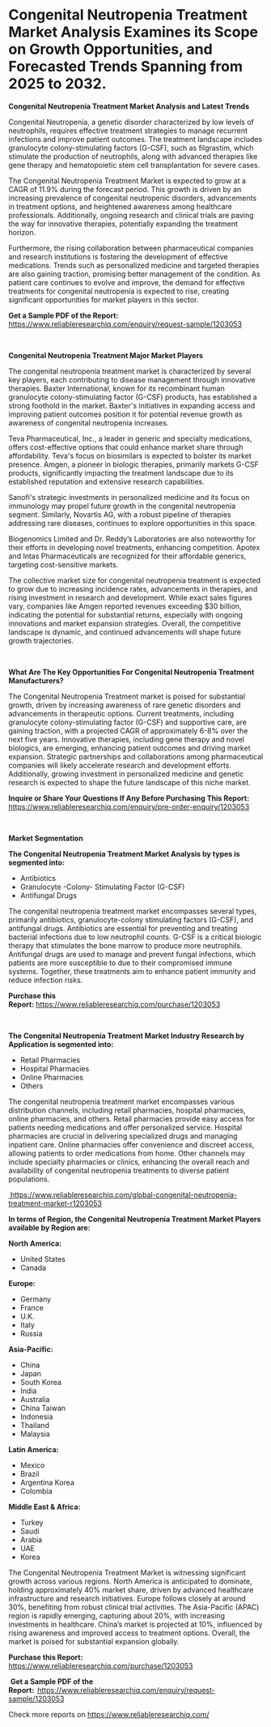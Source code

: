<p><h1>Congenital Neutropenia Treatment Market Analysis Examines its Scope on Growth Opportunities, and Forecasted Trends Spanning from 2025 to 2032.</h1></p><p><strong>Congenital Neutropenia Treatment Market Analysis and Latest Trends</strong></p>
<p><p>Congenital Neutropenia, a genetic disorder characterized by low levels of neutrophils, requires effective treatment strategies to manage recurrent infections and improve patient outcomes. The treatment landscape includes granulocyte colony-stimulating factors (G-CSF), such as filgrastim, which stimulate the production of neutrophils, along with advanced therapies like gene therapy and hematopoietic stem cell transplantation for severe cases.</p><p>The Congenital Neutropenia Treatment Market is expected to grow at a CAGR of 11.9% during the forecast period. This growth is driven by an increasing prevalence of congenital neutropenic disorders, advancements in treatment options, and heightened awareness among healthcare professionals. Additionally, ongoing research and clinical trials are paving the way for innovative therapies, potentially expanding the treatment horizon.</p><p>Furthermore, the rising collaboration between pharmaceutical companies and research institutions is fostering the development of effective medications. Trends such as personalized medicine and targeted therapies are also gaining traction, promising better management of the condition. As patient care continues to evolve and improve, the demand for effective treatments for congenital neutropenia is expected to rise, creating significant opportunities for market players in this sector.</p></p>
<p><strong>Get a Sample PDF of the Report:&nbsp;</strong> <a href="https://www.reliableresearchiq.com/enquiry/request-sample/1203053?utm_campaign=1842&utm_medium=2&utm_source=Github&utm_content=ia&utm_term=03032025&utm_id=congenital-neutropenia-treatment">https://www.reliableresearchiq.com/enquiry/request-sample/1203053</a></p>
<p>&nbsp;</p>
<p><strong>Congenital Neutropenia Treatment Major Market Players</strong></p>
<p><p>The congenital neutropenia treatment market is characterized by several key players, each contributing to disease management through innovative therapies. Baxter International, known for its recombinant human granulocyte colony-stimulating factor (G-CSF) products, has established a strong foothold in the market. Baxter's initiatives in expanding access and improving patient outcomes position it for potential revenue growth as awareness of congenital neutropenia increases.</p><p>Teva Pharmaceutical, Inc., a leader in generic and specialty medications, offers cost-effective options that could enhance market share through affordability. Teva's focus on biosimilars is expected to bolster its market presence. Amgen, a pioneer in biologic therapies, primarily markets G-CSF products, significantly impacting the treatment landscape due to its established reputation and extensive research capabilities.</p><p>Sanofi's strategic investments in personalized medicine and its focus on immunology may propel future growth in the congenital neutropenia segment. Similarly, Novartis AG, with a robust pipeline of therapies addressing rare diseases, continues to explore opportunities in this space.</p><p>Biogenomics Limited and Dr. Reddy’s Laboratories are also noteworthy for their efforts in developing novel treatments, enhancing competition. Apotex and Intas Pharmaceuticals are recognized for their affordable generics, targeting cost-sensitive markets.</p><p>The collective market size for congenital neutropenia treatment is expected to grow due to increasing incidence rates, advancements in therapies, and rising investment in research and development. While exact sales figures vary, companies like Amgen reported revenues exceeding $30 billion, indicating the potential for substantial returns, especially with ongoing innovations and market expansion strategies. Overall, the competitive landscape is dynamic, and continued advancements will shape future growth trajectories.</p></p>
<p>&nbsp;</p>
<p><strong>What Are The Key Opportunities For Congenital Neutropenia Treatment Manufacturers?</strong></p>
<p><p>The Congenital Neutropenia Treatment market is poised for substantial growth, driven by increasing awareness of rare genetic disorders and advancements in therapeutic options. Current treatments, including granulocyte colony-stimulating factor (G-CSF) and supportive care, are gaining traction, with a projected CAGR of approximately 6-8% over the next five years. Innovative therapies, including gene therapy and novel biologics, are emerging, enhancing patient outcomes and driving market expansion. Strategic partnerships and collaborations among pharmaceutical companies will likely accelerate research and development efforts. Additionally, growing investment in personalized medicine and genetic research is expected to shape the future landscape of this niche market.</p></p>
<p><strong>Inquire or Share Your Questions If Any Before Purchasing This Report:</strong> <a href="https://www.reliableresearchiq.com/enquiry/pre-order-enquiry/1203053?utm_campaign=1842&utm_medium=2&utm_source=Github&utm_content=ia&utm_term=03032025&utm_id=congenital-neutropenia-treatment">https://www.reliableresearchiq.com/enquiry/pre-order-enquiry/1203053</a></p>
<p>&nbsp;</p>
<p><strong>Market Segmentation</strong></p>
<p><strong>The Congenital Neutropenia Treatment Market Analysis by types is segmented into:</strong></p>
<p><ul><li>Antibiotics</li><li>Granulocyte -Colony- Stimulating Factor (G-CSF)</li><li>Antifungal Drugs</li></ul></p>
<p><p>The congenital neutropenia treatment market encompasses several types, primarily antibiotics, granulocyte-colony stimulating factors (G-CSF), and antifungal drugs. Antibiotics are essential for preventing and treating bacterial infections due to low neutrophil counts. G-CSF is a critical biologic therapy that stimulates the bone marrow to produce more neutrophils. Antifungal drugs are used to manage and prevent fungal infections, which patients are more susceptible to due to their compromised immune systems. Together, these treatments aim to enhance patient immunity and reduce infection risks.</p></p>
<p><strong>Purchase this Report:&nbsp;</strong><a href="https://www.reliableresearchiq.com/purchase/1203053?utm_campaign=1842&utm_medium=2&utm_source=Github&utm_content=ia&utm_term=03032025&utm_id=congenital-neutropenia-treatment">https://www.reliableresearchiq.com/purchase/1203053</a></p>
<p>&nbsp;</p>
<p><strong>The Congenital Neutropenia Treatment Market Industry Research by Application is segmented into:</strong></p>
<p><ul><li>Retail Pharmacies</li><li>Hospital Pharmacies</li><li>Online Pharmacies</li><li>Others</li></ul></p>
<p><p>The congenital neutropenia treatment market encompasses various distribution channels, including retail pharmacies, hospital pharmacies, online pharmacies, and others. Retail pharmacies provide easy access for patients needing medications and offer personalized service. Hospital pharmacies are crucial in delivering specialized drugs and managing inpatient care. Online pharmacies offer convenience and discreet access, allowing patients to order medications from home. Other channels may include specialty pharmacies or clinics, enhancing the overall reach and availability of congenital neutropenia treatments to diverse patient populations.</p></p>
<p><a href="https://www.reliableresearchiq.com/global-congenital-neutropenia-treatment-market-r1203053?utm_campaign=1842&utm_medium=2&utm_source=Github&utm_content=ia&utm_term=03032025&utm_id=congenital-neutropenia-treatment">&nbsp;https://www.reliableresearchiq.com/global-congenital-neutropenia-treatment-market-r1203053</a></p>
<p><strong>In terms of Region, the Congenital Neutropenia Treatment Market Players available by Region are:</strong></p>
<p>
    <p> <strong> North America: </strong>
        <ul>
            <li>United States</li>
            <li>Canada</li>
        </ul>
        </p> 
    <p> <strong> Europe: </strong>
        <ul>
            <li>Germany</li>
            <li>France</li>
            <li>U.K.</li>
            <li>Italy</li>
            <li>Russia</li>
        </ul>
        </p> 
    <p> <strong> Asia-Pacific: </strong>
        <ul>
            <li>China</li>
            <li>Japan</li>
            <li>South Korea</li>
            <li>India</li>
            <li>Australia</li>
            <li>China Taiwan</li>
            <li>Indonesia</li>
            <li>Thailand</li>
            <li>Malaysia</li>
        </ul>
        </p> 
    <p> <strong> Latin America: </strong>
        <ul>
            <li>Mexico</li>
            <li>Brazil</li>
            <li>Argentina Korea</li>
            <li>Colombia</li>
        </ul>
        </p> 
    <p> <strong> Middle East & Africa: </strong>
        <ul>
            <li>Turkey</li>
            <li>Saudi</li>
            <li>Arabia</li>
            <li>UAE</li>
            <li>Korea</li>
        </ul>
    </p>
    </p>
<p><p>The Congenital Neutropenia Treatment Market is witnessing significant growth across various regions. North America is anticipated to dominate, holding approximately 40% market share, driven by advanced healthcare infrastructure and research initiatives. Europe follows closely at around 30%, benefiting from robust clinical trial activities. The Asia-Pacific (APAC) region is rapidly emerging, capturing about 20%, with increasing investments in healthcare. China’s market is projected at 10%, influenced by rising awareness and improved access to treatment options. Overall, the market is poised for substantial expansion globally.</p></p>
<p><strong>Purchase this Report: </strong><a href="https://www.reliableresearchiq.com/purchase/1203053?utm_campaign=1842&utm_medium=2&utm_source=Github&utm_content=ia&utm_term=03032025&utm_id=congenital-neutropenia-treatment">https://www.reliableresearchiq.com/purchase/1203053</a></p>
<p>&nbsp;<strong>Get a Sample PDF of the Report:&nbsp;&nbsp;</strong><a href="https://www.reliableresearchiq.com/enquiry/request-sample/1203053?utm_campaign=1842&utm_medium=2&utm_source=Github&utm_content=ia&utm_term=03032025&utm_id=congenital-neutropenia-treatment">https://www.reliableresearchiq.com/enquiry/request-sample/1203053</a></p>
<p><strong></strong></p>
<p>Check more reports on <a href="https://www.reliableresearchiq.com/?utm_campaign=1842&utm_medium=2&utm_source=Github&utm_content=ia&utm_term=03032025&utm_id=congenital-neutropenia-treatment">https://www.reliableresearchiq.com/</a></p>